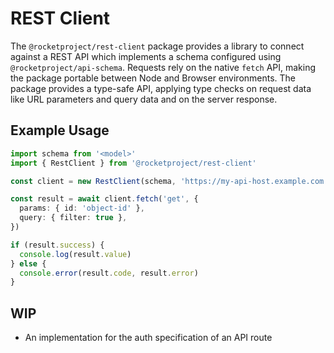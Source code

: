 # REST Client

The `@rocketproject/rest-client` package provides a library to connect against a REST API which implements a schema configured
using `@rocketproject/api-schema`. Requests rely on the native `fetch` API, making the package portable between Node and Browser
environments. The package provides a type-safe API, applying type checks on request data like URL parameters and query data and on
the server response.

## Example Usage

```ts
import schema from '<model>'
import { RestClient } from '@rocketproject/rest-client'

const client = new RestClient(schema, 'https://my-api-host.example.com')

const result = await client.fetch('get', {
  params: { id: 'object-id' },
  query: { filter: true },
})

if (result.success) {
  console.log(result.value)
} else {
  console.error(result.code, result.error)
}
```

## WIP

- An implementation for the auth specification of an API route
